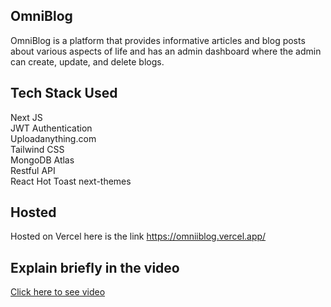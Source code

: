 ## OmniBlog

OmniBlog is a platform that provides informative articles and blog posts about various aspects of life and has an admin dashboard where the admin can create, update, and delete blogs.
## Tech Stack Used 

Next JS  
JWT Authentication  
Uploadanything.com  
Tailwind CSS   
MongoDB Atlas  
Restful API   
React Hot Toast
next-themes
## Hosted
Hosted on Vercel here is the link
https://omniiblog.vercel.app/

## Explain briefly in the video
[Click here to see video](https://www.linkedin.com/posts/saif-rehman-professional_omniblog-is-a-web-platform-that-offers-informative-activity-7185257908681465856-8Dor?utm_source=share&utm_medium=member_desktop)




